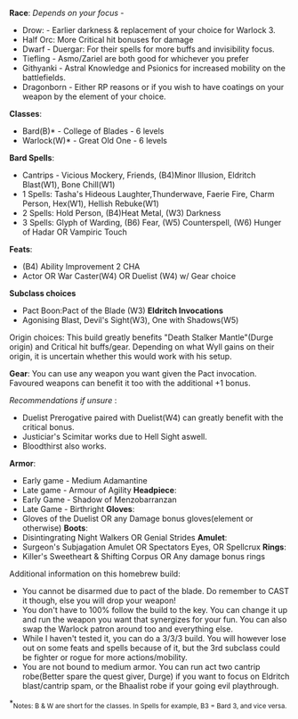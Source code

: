 **Race**: *Depends on your focus* - 

- Drow: - Earlier darkness & replacement of your choice for Warlock 3.
- Half Orc: More Critical hit bonuses for damage
- Dwarf - Duergar: For their spells for more buffs and invisibility focus.
- Tiefling - Asmo/Zariel are both good for whichever you prefer
- Githyanki - Astral Knowledge and Psionics for increased mobility on the battlefields.
- Dragonborn - Either RP reasons or if you wish to have coatings on your weapon by the element of your choice.

**Classes**:
- Bard(B)* - College of Blades - 6 levels
- Warlock(W)* - Great Old One - 6 levels

**Bard Spells**:
- Cantrips - Vicious Mockery, Friends, (B4)Minor Illusion, Eldritch Blast(W1), Bone Chill(W1)
- 1 Spells: Tasha's Hideous Laughter,Thunderwave, Faerie Fire, Charm Person, Hex(W1), Hellish Rebuke(W1)
- 2 Spells: Hold Person, (B4)Heat Metal, (W3) Darkness
- 3 Spells: Glyph of Warding, (B6) Fear, (W5) Counterspell, (W6) Hunger of Hadar OR Vampiric Touch

**Feats**: 
- (B4) Ability Improvement 2 CHA
- Actor OR War Caster(W4) OR Duelist (W4) w/ Gear choice

**Subclass choices**
- Pact Boon:Pact of the Blade (W3)
**Eldritch Invocations** 
- Agonising Blast, Devil's Sight(W3), One with Shadows(W5)

Origin choices: This build greatly benefits "Death Stalker Mantle"(Durge origin) and Critical hit buffs/gear. Depending on what Wyll gains on their origin, it is uncertain whether this would work with his setup.

**Gear**: You can use any weapon you want given the Pact invocation. Favoured weapons can benefit it too with the additional +1 bonus. 

 *Recommendations if unsure* : 
- Duelist Prerogative paired with Duelist(W4) can greatly benefit with the critical bonus. 
- Justiciar's Scimitar works due to Hell Sight aswell. 
- Bloodthirst also works.

**Armor**: 
- Early game - Medium Adamantine
- Late game - Armour of Agility
**Headpiece**: 
- Early Game - Shadow of Menzobarranzan
- Late Game - Birthright
**Gloves**: 
- Gloves of the Duelist OR any Damage bonus gloves(element or otherwise)
**Boots**: 
- Disintingrating Night Walkers OR Genial Strides
**Amulet**: 
- Surgeon's Subjagation Amulet OR Spectators Eyes, OR Spellcrux
**Rings**:
- Killer's Sweetheart & Shifting Corpus OR Any damage bonus rings

Additional information on this homebrew build:
- You cannot be disarmed due to pact of the blade. Do remember to CAST it though, else you will drop your weapon!
- You don't have to 100% follow the build to the key. You can change it up and run the weapon you want that synergizes for your fun. You can also swap the Warlock patron around too and everything else.
- While I haven't tested it, you can do a 3/3/3 build. You will however lose out on some feats and spells because of it, but the 3rd subclass could be fighter or rogue for more actions/mobility.
- You are not bound to medium armor. You can run act two cantrip robe(Better spare the quest giver, Durge) if you want to focus on Eldritch blast/cantrip spam, or the Bhaalist robe if your going evil playthrough.

*<sub>Notes: B & W are short for the classes. In Spells for example, B3 = Bard 3, and vice versa.</sub>
